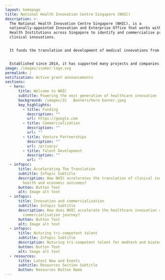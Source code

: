 ```yaml
---
layout: homepage
title: National Health Innovation Centre Singapore (NHIC)
description: >-
  The National Health Innovation Centre Singapore (NHIC), is a
  nationally-appointed Innovation and Enterprise Office that works with Public
  Health Institutions across Singapore to identify and commercialise promising
  clinical innovations.


  It funds the translation and development of medical innovations from Singapore’s clinical sector, and provide strategic guidance and connection to industry partners, accelerating the pathway to impact in healthcare. NHIC programmes catalyse the translation of clinical innovations towards commercially viable products that benefit patients and healthcare.


  Established since 2014, it has supported many projects and companies in the development and implementation of innovative medical technologies and services, improving the standard of healthcare in Singapore and beyond.
image: /images/isomer-logo.svg
permalink: /
notification: Active grant announcements
sections:
  - hero:
      title: Welcome to NHIC
      subtitle: Powering the next generation of healthcare innovation
      background: /images/Zz   Banners/hero banner.jpeg
      key_highlights:
        - title: Funding
          description: ""
          url: https://google.com
        - title: Commercialization
          description: ""
          url: ""
        - title: Venture Partnerships
          description: ""
          url: /privacy/
        - title: Talent Development
          description: ""
          url: ""
  - infopic:
      title: Accelerating The Translation
      subtitle: Infopic Subtitle
      description: How NHIC accelerates the translation of clinical innovations into
        health and economic outcomes?
      button: Button Text
      alt: Image alt text
  - infopic:
      title: Innovation and commercialization
      subtitle: Infopic Subtitle
      description: How does NHIC accelerate the healthcare innovation and
        commercialisation journey?
      button: Button Text
      alt: Image alt text
  - infopic:
      title: Nuturing tri-competent talent
      subtitle: Infopic Subtitle
      description: Nuturing tri-competent talent for medtech and biotech enterprises
      button: Button Text
      alt: Image alt text
  - resources:
      title: Latest New and Events
      subtitle: Resources Section Subtitle
      button: Resources Button Name
---
```

